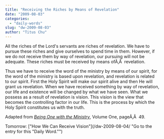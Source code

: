 ```yaml
---
title: "Receiving the Riches by Means of Revelation"
date: "2009-08-03"
categories: 
  - "daily-words"
slug: "dw-2009-08-03"
author: "Titus Chu"
---
```


All the riches of the Lord's servants are riches of revelation. We have to pursue these riches and give ourselves to spend time in them. However, if we do not receive them by way of revelation, our pursuing will not be adequate. These riches must be received by means ofÃ‚Â  revelation.

Thus we have to receive the word of the ministry by means of our spirit, for the word of the ministry is based upon revelation, and revelation is related to our spirit. First the Holy Spirit will make our spirit alive and then He will grant us revelation. When we have received something by way of revelation, our life and existence will be changed by what we have seen. What we possess as a result of revelation is vision. This vision is the view that becomes the controlling factor in our life. This is the process by which the Holy Spirit constitutes us with the truth.

Adapted from _[Being One with the Ministry](/book-one-with-the-ministry-vol-1/ "Go to the entry for this book.")_, Volume One, pageÃ‚Â  49.

Tomorrow: ["How We Can Receive Vision"](/dw-2009-08-04/ "Go to the entry for this "Daily Word."")
